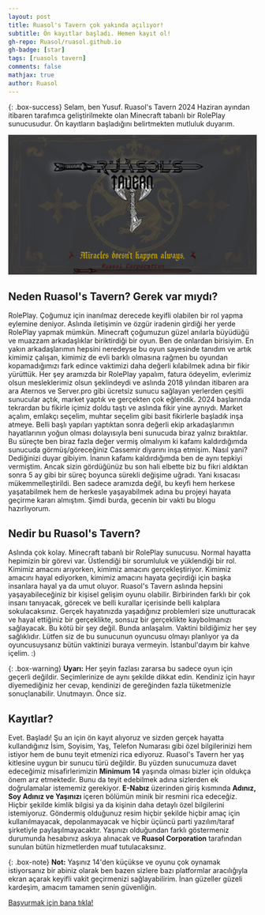 ```yaml
---
layout: post
title: Ruasol's Tavern çok yakında açılıyor!
subtitle: Ön kayıtlar başladı. Hemen kayıt ol!
gh-repo: Ruasol/ruasol.github.io
gh-badge: [star]
tags: [ruasols tavern]
comments: false
mathjax: true
author: Ruasol
---
```


{: .box-success}
Selam, ben Yusuf. Ruasol's Tavern 2024 Haziran ayından itibaren tarafımca geliştirilmekte olan Minecraft tabanlı bir RolePlay sunucusudur. Ön kayıtların başladığını belirtmekten mutluluk duyarım.

![Ruasol](/assets/img/RuasolsTavern.png)

## Neden Ruasol's Tavern? Gerek var mıydı?

RolePlay. Çoğumuz için inanılmaz derecede keyifli olabilen bir rol yapma eylemine deniyor. Aslında iletişimin ve özgür iradenin girdiği her yerde RolePlay yapmak mümkün. Minecraft çoğumuzun güzel anılarla büyüdüğü ve muazzam arkadaşlıklar biriktirdiği bir oyun. Ben de onlardan birisiyim. En yakın arkadaşlarımın hepsini neredeyse bu oyun sayesinde tanıdım ve artık kimimiz çalışan, kimimiz de evli barklı olmasına rağmen bu oyundan kopamadığımızı fark edince vaktimizi daha değerli kılabilmek adına bir fikir yürüttük. Her şey aramızda bir RolePlay yapalım, fatura ödeyelim, evlerimiz olsun mesleklerimiz olsun şeklindeydi ve aslında 2018 yılından itibaren ara ara Aternos ve Server.pro gibi ücretsiz sunucu sağlayan yerlerden çeşitli sunucular açtık, market yaptık ve gerçekten çok eğlendik. 2024 başlarında tekrardan bu fikirle içimiz doldu taştı ve aslında fikir yine aynıydı. Market açalım, emlakçı seçelim, muhtar seçelim gibi basit fikirlerle başladık inşa atmeye. Belli başlı yapıları yaptıktan sonra değerli ekip arkadaşlarımın hayatlarının yoğun olması dolayısıyla beni sunucuda biraz yalnız bıraktılar. Bu süreçte ben biraz fazla değer vermiş olmalıyım ki kafamı kaldırdığımda sunucuda görmüş/göreceğiniz Cassemir diyarını inşa etmişim. Nasıl yani? Dediğinizi duyar gibiyim. İnanın kafamı kaldırdığımda ben de aynı tepkiyi vermiştim. Ancak sizin gördüğünüz bu son hali elbette biz bu fikri aldıktan sonra 5 ay gibi bir süreç boyunca sürekli değişime uğradı. Yani kısacası mükemmelleştirildi. Ben sadece aramızda değil, bu keyfi hem herkese yaşatabilmek hem de herkesle yaşayabilmek adına bu projeyi hayata geçirme kararı almıştım. Şimdi burda, gecenin bir vakti bu blogu hazırlıyorum.

## Nedir bu Ruasol's Tavern?

Aslında çok kolay. Minecraft tabanlı bir RolePlay sunucusu. Normal hayatta hepimizin bir görevi var. Üstlendiği bir sorumluluk ve yüklendiği bir rol. Kimimiz amacını arıyorken, kimimiz amacını gerçekleştiriyor. Kimimiz amacını hayal ediyorken, kimimiz amacını hayata geçirdiği için başka insanlara hayal ya da umut oluyor. Ruasol's Tavern aslında hepsini yaşayabileceğiniz bir kişisel gelişim oyunu olabilir. Birbirinden farklı bir çok insanı tanıyacak, görecek ve belli kurallar içerisinde belli kalıplara sokulacaksınız. Gerçek hayatınızda yaşadığınız problemleri size unutturacak ve hayal ettiğiniz bir gerçeklikte, sonsuz bir gerçeklikte kaybolmanızı sağlayacak. Bu kötü bir şey değil. Bunda anlaşalım. Vaktini bildiğimiz her şey sağlıklıdır. Lütfen siz de bu sunucunun oyuncusu olmayı planlıyor ya da oyuncusuysanız bütün vaktinizi buraya vermeyin. İstanbul'dayım bir kahve içelim. :)

{: .box-warning}
**Uyarı:** Her şeyin fazlası zararsa bu sadece oyun için geçerli değildir. Seçimlerinize de aynı şekilde dikkat edin. Kendiniz için hayır diyemediğiniz her cevap, kendinizi de gereğinden fazla tüketmenizle sonuçlanabilir. Unutmayın. Önce siz.

## Kayıtlar?

Evet. Başladı! Şu an için ön kayıt alıyoruz ve sizden gerçek hayatta kullandığınız İsim, Soyisim, Yaş, Telefon Numarası gibi özel bilgilerinizi hem istiyor hem de bunu teyit etmenizi rica ediyoruz. Ruasol's Tavern her yaş kitlesine uygun bir sunucu türü değildir. Bu yüzden sunucumuza davet edeceğimiz misafirlerimizin **Minimum 14** yaşında olması bizler için oldukça önem arz etmektedir. Bunu da teyit edebilmek adına sizlerden ek doğrulamalar istememiz gerekiyor. **E-Nabız** üzerinden giriş kısmında **Adınız, Soy Adınız ve Yaşınızı** içeren bölümün minik bir resmini rica edeceğiz. Hiçbir şekilde kimlik bilgisi ya da kişinin daha detaylı özel bilgilerini istemiyoruz. Göndermiş olduğunuz resim hiçbir şekilde hiçbir amaç için kullanılmayacak, depolanmayacak ve hiçbir üçüncü parti yazılım/taraf şirketiyle paylaşılmayacaktır. Yaşınızı olduğundan farklı göstermeniz durumunda hesabınız askıya alınacak ve **Ruasol Corporation** tarafından sunulan bütün hizmetlerden muaf tutulacaksınız.

{: .box-note}
**Not:** Yaşınız 14'den küçükse ve oyunu çok oynamak istiyorsanız bir abiniz olarak ben bazen sizlere bazı platformlar aracılığıyla ekran açarak keyifli vakit geçirmenizi sağlayabilirim. İnan güzeller güzeli kardeşim, amacım tamamen senin güvenliğin. 

[Başvurmak için bana tıkla!](https://forms.gle/SrMMiUuEw2kekwwD7)
